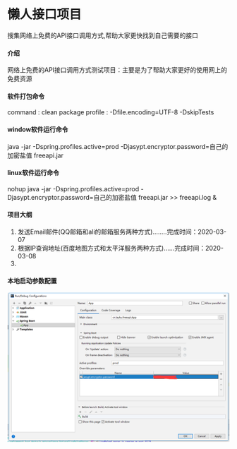 # 懒人接口项目
搜集网络上免费的API接口调用方式,帮助大家更快找到自己需要的接口

#### 介绍
网络上免费的API接口调用方式测试项目：主要是为了帮助大家更好的使用网上的免费资源

#### 软件打包命令
command : clean package
profile : -Dfile.encoding=UTF-8 -DskipTests

#### window软件运行命令
java -jar -Dspring.profiles.active=prod -Djasypt.encryptor.password=自己的加密盐值 freeapi.jar

#### linux软件运行命令
nohup java -jar -Dspring.profiles.active=prod -Djasypt.encryptor.password=自己的加密盐值 freeapi.jar >> freeapi.log &

#### 项目大纲
1. 发送Email邮件(QQ邮箱和ali的邮箱服务两种方式)........完成时间：2020-03-07
2. 根据IP查询地址(百度地图方式和太平洋服务两种方式)......完成时间：2020-03-08
3. 

#### 本地启动参数配置
![image](https://github.com/layku/freeapi/blob/master/readmeImg/configParam.png)
